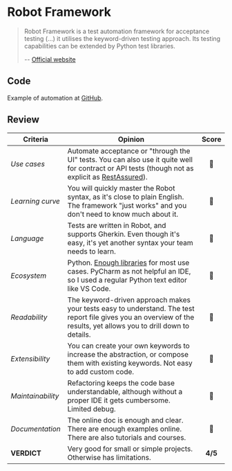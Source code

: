 # Robot Framework

> Robot Framework is a test automation framework for acceptance testing (...) it utilises the keyword-driven testing approach. Its testing capabilities can be extended by Python test libraries.
>
> -- [Official website](http://robotframework.org/)

## Code

Example of automation at [GitHub](https://github.com/dialex/start-testing/tree/master/code/framework/).

## Review

| Criteria        | Opinion                                                      | Score |
| --------------- | ------------------------------------------------------------ | :---: |
| _Use cases_       | Automate acceptance or "through the UI" tests. You can also use it quite well for contract or API tests (though not as explicit as [RestAssured](http://rest-assured.io/)). | 🥈     |
| _Learning curve_  | You will quickly master the Robot syntax, as it's close to plain English. The framework "just works" and you don't need to know much about it. | 🥇     |
| _Language_        | Tests are written in Robot, and supports Gherkin. Even though it's easy, it's yet another syntax your team needs to learn. | 🥈     |
| _Ecosystem_       | Python. [Enough libraries](https://github.com/fkromer/awesome-robotframework/blob/master/README.md) for most use cases. PyCharm as not helpful an IDE, so I used a regular Python text editor like VS Code. | 🥈     |
| _Readability_     | The keyword-driven approach makes your tests easy to understand. The test report file gives you an overview of the results, yet allows you to drill down to details. | 🥇     |
| _Extensibility_   | You can create your own keywords to increase the abstraction, or compose them with existing keywords. Not easy to add custom code. | 🥈     |
| _Maintainability_ | Refactoring keeps the code base understandable, although without a proper IDE it gets cumbersome. Limited debug. | 🥈     |
| _Documentation_   | The online doc is enough and clear. There are enough examples online. There are also tutorials and courses. | 🥈     |
| **VERDICT**   | Very good for small or simple projects. Otherwise has limitations. | **4/5** |
